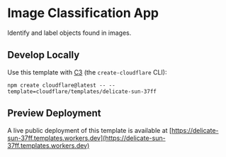 # Image Classification App

Identify and label objects found in images.

## Develop Locally

Use this template with [C3](https://developers.cloudflare.com/pages/get-started/c3/) (the `create-cloudflare` CLI):

```
npm create cloudflare@latest -- --template=cloudflare/templates/delicate-sun-37ff
```

## Preview Deployment

A live public deployment of this template is available at [https://delicate-sun-37ff.templates.workers.dev](https://delicate-sun-37ff.templates.workers.dev)

